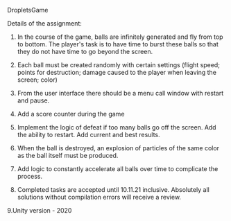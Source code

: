 DropletsGame

Details of the assignment:

1. In the course of the game, balls are infinitely generated and fly from top to bottom. The player's task is to have time to burst these balls so that they do not have time to go beyond the screen.

2. Each ball must be created randomly with certain settings (flight speed; points for destruction; damage caused to the player when leaving the screen; color)

3. From the user interface there should be a menu call window with restart and pause.

4. Add a score counter during the game

5. Implement the logic of defeat if too many balls go off the screen. Add the ability to restart. Add current and best results.

6. When the ball is destroyed, an explosion of particles of the same color as the ball itself must be produced.

7. Add logic to constantly accelerate all balls over time to complicate the process.

8. Completed tasks are accepted until 10.11.21 inclusive. Absolutely all solutions without compilation errors will receive a review.

9.Unity version - 2020 